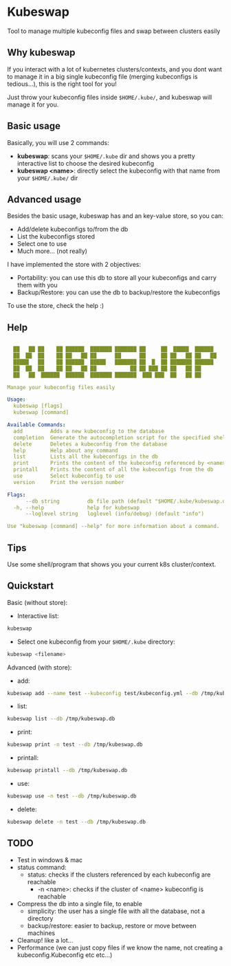 # Kubeswap
Tool to manage multiple kubeconfig files and swap between clusters easily

## Why kubeswap
If you interact with a lot of kubernetes clusters/contexts, and you dont want to manage it in a big single kubeconfig file (merging kubeconfigs is tedious...), this is the right tool for you!

Just throw your kubeconfig files inside `$HOME/.kube/`, and kubeswap will manage it for you.

## Basic usage
Basically, you will use 2 commands:
- **kubeswap**: scans your `$HOME/.kube` dir and shows you a pretty interactive list to choose the desired kubeconfig
- **kubeswap \<name\>**: directly select the kubeconfig with that name from your `$HOME/.kube/` dir

## Advanced usage
Besides the basic usage, kubeswap has and an key-value store, so you can:
- Add/delete kubeconfigs to/from the db
- List the kubeconfigs stored
- Select one to use
- Much more... (not really)

I have implemented the store with 2 objectives:
- Portability: you can use this db to store all your kubeconfigs and carry them with you
- Backup/Restore: you can use the db to backup/restore the kubeconfigs

To use the store, check the help :)

## Help
```yaml

  ██   ██ ██    ██ ██████  ███████ ███████ ██     ██  █████  ██████  
  ██  ██  ██    ██ ██   ██ ██      ██      ██     ██ ██   ██ ██   ██ 
  █████   ██    ██ ██████  █████   ███████ ██  █  ██ ███████ ██████  
  ██  ██  ██    ██ ██   ██ ██           ██ ██ ███ ██ ██   ██ ██      
  ██   ██  ██████  ██████  ███████ ███████  ███ ███  ██   ██ ██

Manage your kubeconfig files easily

Usage:
  kubeswap [flags]
  kubeswap [command]

Available Commands:
  add         Adds a new kubeconfig to the database
  completion  Generate the autocompletion script for the specified shell
  delete      Deletes a kubeconfig from the database
  help        Help about any command
  list        Lists all the kubeconfigs in the db
  print       Prints the content of the kubeconfig referenced by <name>
  printall    Prints the content of all the kubeconfigs from the db
  use         Select kubeconfig to use
  version     Print the version number

Flags:
      --db string         db file path (default "$HOME/.kube/kubeswap.db")
  -h, --help              help for kubeswap
      --loglevel string   loglevel (info/debug) (default "info")

Use "kubeswap [command] --help" for more information about a command.
```

## Tips
Use some shell/program that shows you your current k8s cluster/context.

## Quickstart
Basic (without store):
- Interactive list:
```bash
kubeswap
```
- Select one kubeconfig from your `$HOME/.kube` directory:
```bash
kubeswap <filename>
```

Advanced (with store):
- add:
```bash
kubeswap add --name test --kubeconfig test/kubeconfig.yml --db /tmp/kubeswap.db
```
- list:
```bash
kubeswap list --db /tmp/kubeswap.db
```
- print:
```bash
kubeswap print -n test --db /tmp/kubeswap.db
```
- printall:
```bash
kubeswap printall --db /tmp/kubeswap.db
```
- use:
```bash
kubeswap use -n test --db /tmp/kubeswap.db
```
- delete:
```bash
kubeswap delete -n test --db /tmp/kubeswap.db
```

## TODO
- Test in windows & mac
- status command:
  - status: checks if the clusters referenced by each kubeconfig are reachable
    - -n \<name>\: checks if the cluster of \<name\> kubeconfig is reachable
- Compress the db into a single file, to enable
  - simplicity: the user has a single file with all the database, not a directory
  - backup/restore: easier to backup, restore or move between machines
- Cleanup! like a lot...
- Performance (we can just copy files if we know the name, not creating a kubeconfig.Kubeconfig etc etc...)

